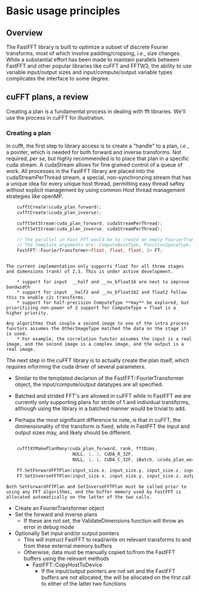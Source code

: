 # Basic usage principles

## Overview

The FastFFT library is built to optimize a subset of discrete Fourier transforms, most of which involve padding/cropping, *i.e.*, size changes. While a substantial effort has been made to maintain parallels between FastFFT and other popular libraries like cuFFT and FFTW3, the ability to use variable input/output sizes and input/compute/output variable types complicates the interface to some degree.

## cuFFT plans, a review

Creating a plan is a fundamental process in dealing with fft libraries. We'll use the process in cuFFT for illustration.

### Creating a plan

In cufft, the first step to library access is to create a "handle" to a plan, *i.e.*, a pointer, which is needed for both forward and inverse transforms. Not required, *per se*, but highly recommended is to place that plan in a specific cuda stream. A cudaStream allows for fine grained control of a queue of work. All processes in the FastFFT library are placed into the cudaStreamPerThread stream, a special, non-synchronzing stream that has a unique idea for every unique host thread, permitting easy thread saftey without explicit management by using common Host thread management strategies like openMP.

```cpp
    cufftCreate(&cuda_plan_forward);
    cufftCreate(&cuda_plan_inverse);

    cufftSetStream(cuda_plan_forward, cudaStreamPerThread);
    cufftSetStream(cuda_plan_inverse, cudaStreamPerThread);

    // The parallel in Fast FFT would be to create an empty FourierTransformer object, e.g.
    // The template arguments are: ComputeBaseType, PositionSpaceType, OtherImageType, Rank
    FastFFT::FourierTransformer<float, float, float, 2> FT;
```

```{note}

The current implementation only supports float for all three stages and dimensions (rank) of 2,3. This is under active development.

    * support for input  __half and __nv_bfloat16 are next to improve bandwidth
    * support for input __half2 and __nv_bfloat162 and float2 follow this to enable c2c transforms.
    * support for half-precision ComputeType **may** be explored, but prioritizing non-power of 2 support for ComputeType = float is a higher priority.

Any algorithms that couple a second image to one of the intra process functors assumes the OtherImageType matched the data on the stage it is used.
    * For example, the correlation functor assumes the input is a real image, and the second image is a complex image, and the output is a real image.
```

The next step in the cuFFT library is to actually create the plan itself, which requires informing the cuda driver of several parameters.

* Similar to the templated declarion of the FastFFT::FourierTransformer object, the input/compute/output datatypes are all specified.

* Batched and strided FFT's are allowed in cuFFT while in FastFFT we are currently only supporting plans for stride of 1 and individual
transforms, although using the library in a batched manner would be trivial to add.

* Perhaps the most significant difference to note, is that in cuFFT, the dinmensionality of the transform is fixed, while in FastFFT the input and output sizes may, and likely should be different.

```cpp

    cufftXtMakePlanMany(cuda_plan_forward, rank, fftDims,
                         NULL, 1, 1, CUDA_R_32F,
                         NULL, 1, 1, CUDA_C_32F, iBatch, &cuda_plan_worksize_forward, CUDA_C_32F);

    FT.SetForwardFFTPlan(input_size.x, input_size.y, input_size.z, input_size.x, input_size.y, input_size.z);
    FT.SetInverseFFTPlan(input_size.x, input_size.y, input_size.z, output_size.x, output_size.y, output_size.z);
```

```{note}
Both SetForwardFFTPlan and SetInverseFFTPlan must be called prior to using any FFT algorithms, and the buffer memory used by FastFFT is allocated automatically on the latter of the two calls.
```

* Create an FourierTransformer object
* Set the forward and inverse plans
  * If these are not set, the ValidateDimensions function will throw an error in debug mode
* Optionally Set input and/or output pointers
  * This will instruct FastFFT to read/write on relevant transforms to and from these external memory buffers
  * Otherwise, data must be manually copied to/from the FastFFT buffers using the relevant methods
    * FastFFT::CopyHostToDevice
      * If the input/output pointers are not set and the FastFFT buffers are not allocated, the will be allocated on the first call to either of the latter two functions
